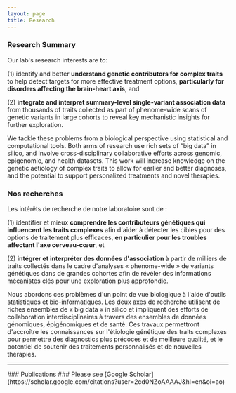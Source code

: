 ```yaml
---
layout: page
title: Research 
---
```


### Research Summary
Our lab's research interests are to: 
<p>(1) identify and better <b>understand genetic contributors for complex traits</b> to help detect targets for more effective treatment options, <b>particularly for disorders affecting the brain-heart axis</b>, and</p>
<p>(2) <b>integrate and interpret summary-level single-variant association data</b> from thousands of traits collected as part of phenome-wide scans of genetic variants in large cohorts to reveal key mechanistic insights for further exploration.</p>
<p>We tackle these problems from a biological perspective using statistical and computational tools. Both arms of research use rich sets of “big data” in silico, and involve cross-disciplinary collaborative efforts across genomic, epigenomic, and health datasets. This work will increase knowledge on the genetic aetiology of complex traits to allow for earlier and better diagnoses, and the potential to support personalized treatments and novel therapies.</p> 

### Nos recherches
Les intérêts de recherche de notre laboratoire sont de :
<p>(1) identifier et mieux <b>comprendre les contributeurs génétiques qui influencent les traits complexes</b> afin d'aider à détecter les cibles pour des options de traitement plus efficaces, <b>en particulier pour les troubles affectant l'axe cerveau-cœur</b>, et </p>
<p>(2) <b>intégrer et interpréter des données d'association </b> à partir de milliers de traits collectés dans le cadre d'analyses « phenome-wide » de variants génétiques dans de grandes cohortes afin de révéler des informations mécanistes clés pour une exploration plus approfondie.</p>
<p>Nous abordons ces problèmes d'un point de vue biologique à l'aide d'outils statistiques et bio-informatiques. Les deux axes de recherche utilisent de riches ensembles de « big data » in silico et impliquent des efforts de collaboration interdisciplinaires à travers des ensembles de données génomiques, épigénomiques et de santé. Ces travaux permettront d'accroître les connaissances sur l'étiologie génétique des traits complexes pour permettre des diagnostics plus précoces et de meilleure qualité, et le potentiel de soutenir des traitements personnalisés et de nouvelles thérapies.</p>

<hr>
### Publications ###
Please see [Google Scholar](https://scholar.google.com/citations?user=2cd0NZoAAAAJ&hl=en&oi=ao)
